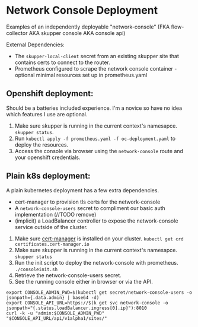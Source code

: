 # Network Console Deployment

Examples of an independently deployable "network-console" (FKA flow-collector AKA skupper console AKA console api)


External Dependencies:

* The `skupper-local-client` secret from an existing skupper site that contains
  certs to connect to the router.
* Prometheus configured to scrape the network console container - optional
  minimal resources set up in prometheus.yaml

## Openshift deployment:

Should be a batteries included experience. I'm a novice so have no idea which features I use are optional.

1. Make sure skupper is running in the current context's namesapce. `skupper status`.
1. Run `kubectl apply -f prometheus.yaml -f oc-deployment.yaml` to deploy the resources.
1. Access the console via browser using the `network-console` route and your openshift credentials.

## Plain k8s deployment:

A plain kubernetes deployment has a few extra dependencies.

* cert-manager to provision tls certs for the network-console
* A `network-console-users` secret to compliment our basic auth implementation (//TODO remove)
* (implicit) a LoadBalancer controller to expose the network-console service outside of the cluster.

1. Make sure [cert-manager](https://cert-manager.io/) is installed on your cluster. `kubectl get crd certificates.cert-manager.io`
1. Make sure skupper is running in the current context's namesapce. `skupper status`
1. Run the init script to deploy the network-console with prometheus. `./consoleinit.sh`
1. Retrieve the network-console-users secret.
1. See the running console either in browser or via the API.
```
export CONSOLE_ADMIN_PWD=$(kubectl get secret/network-console-users -o jsonpath={.data.admin} | base64 -d)
export CONSOLE_API_URL=https://$(k get svc network-console -o jsonpath="{.status.loadBalancer.ingress[0].ip}"):8010
curl -k -u "admin:$CONSOLE_ADMIN_PWD" "$CONSOLE_API_URL/api/v1alpha1/sites/"
```


